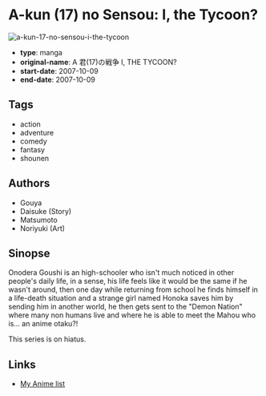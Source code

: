 # A-kun (17) no Sensou: I, the Tycoon?

![a-kun-17-no-sensou-i-the-tycoon](https://cdn.myanimelist.net/images/manga/2/120741.jpg)

-   **type**: manga
-   **original-name**: A 君(17)の戦争 I, THE TYCOON?
-   **start-date**: 2007-10-09
-   **end-date**: 2007-10-09

## Tags

-   action
-   adventure
-   comedy
-   fantasy
-   shounen

## Authors

-   Gouya
-   Daisuke (Story)
-   Matsumoto
-   Noriyuki (Art)

## Sinopse

Onodera Goushi is an high-schooler who isn't much noticed in other people's daily life, in a sense, his life feels like it would be the same if he wasn't around, then one day while returning from school he finds himself in a life-death situation and a strange girl named Honoka saves him by sending him in another world, he then gets sent to the "Demon Nation" where many non humans live and where he is able to meet the Mahou who is... an anime otaku?!

This series is on hiatus.

## Links

-   [My Anime list](https://myanimelist.net/manga/19554/A-kun_17_no_Sensou__I_the_Tycoon)
